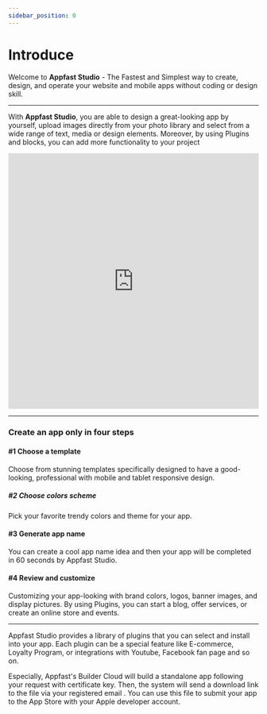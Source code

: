 ```yaml
---
sidebar_position: 0
---
```


# Introduce

Welcome to **Appfast Studio** - The Fastest and Simplest way to create, design, and operate your website and mobile apps without coding or design skill.

---

With **Appfast Studio**, you are able to design a great-looking app by yourself, upload images directly from your photo library and select from a wide range of text, media or design elements. Moreover, by using Plugins and blocks, you can add more functionality to your project

<iframe width="100%" height="515" src="https://www.youtube.com/embed/rX7rRlyqkC0" title="YouTube video player" frameborder="0" allow="accelerometer; autoplay; clipboard-write; encrypted-media; gyroscope; picture-in-picture" allowfullscreen></iframe>

---

### Create an app only in four steps

#### #1 Choose a template

Choose from stunning templates specifically designed to have a good-looking, professional with mobile and tablet responsive design.

##### #2 Choose colors scheme

Pick your favorite trendy colors and theme for your app.

#### #3 Generate app name

You can create a cool app name idea and then your app will be completed in 60 seconds by Appfast Studio.

#### #4 Review and customize

Customizing your app-looking with brand colors, logos, banner images, and display pictures. By using Plugins, you can start a blog, offer services, or create an online store and events.

---

Appfast Studio provides a library of plugins that you can select and install into your app. Each plugin can be a special feature like E-commerce, Loyalty Program, or integrations with Youtube, Facebook fan page and so on.

Especially, Appfast's Builder Cloud will build a standalone app following your request with certificate key. Then, the system will send a download link to the file via your registered email . You can use this file to submit your app to the App Store with your Apple developer account.
